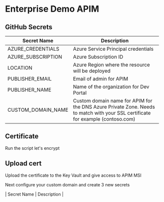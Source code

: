 # Enterprise Demo APIM

## GitHub Secrets

| Secret Name | Description |
| ----------- | ----------- |
| AZURE_CREDENTIALS | Azure Service Principal credentials |
| AZURE_SUBSCRIPTION | Azure Subscription ID |
| LOCATION | Azure Region where the resource will be deployed |
| PUBLISHER_EMAIL | Email of admin for APIM |
| PUBLISHER_NAME | Name of the organization for Dev Portal |
| CUSTOM_DOMAIN_NAME | Custom domain name for APIM for the DNS Azure Private Zone.  Needs to match with your SSL certificate for example (contoso.com) |

## Certificate

Run the script let's encrypt

## Upload cert

Upload the certificate to the Key Vault and give access to APIM MSI

Next configure your custom domain and create 3 new secrets

| Secret Name | Description |

